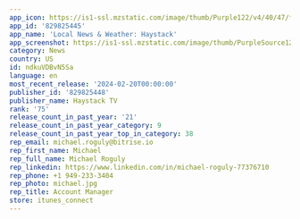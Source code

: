 ```yaml
---
app_icon: https://is1-ssl.mzstatic.com/image/thumb/Purple122/v4/40/47/f2/4047f26d-7134-1bed-dbfc-4cf11ae3d94f/AppIcon-0-0-1x_U007emarketing-0-0-0-10-0-0-0-0-85-220.png/1024x1024bb.png
app_id: '829825445'
app_name: 'Local News & Weather: Haystack'
app_screenshot: https://is1-ssl.mzstatic.com/image/thumb/PurpleSource126/v4/b2/01/6f/b2016f49-6395-5ad1-9fa0-a0bdc4bbd3ca/23f7283e-4882-42d8-be88-a6c53902bef1_1.png/1242x2208bb.png
category: News
country: US
id: ndkuVDBvN5Sa
language: en
most_recent_release: '2024-02-20T00:00:00'
publisher_id: '829825448'
publisher_name: Haystack TV
rank: '75'
release_count_in_past_year: '21'
release_count_in_past_year_category: 9
release_count_in_past_year_top_in_category: 38
rep_email: michael.roguly@bitrise.io
rep_first_name: Michael
rep_full_name: Michael Roguly
rep_linkedin: https://www.linkedin.com/in/michael-roguly-77376710
rep_phone: +1 949-233-3404
rep_photo: michael.jpg
rep_title: Account Manager
store: itunes_connect
---
```

